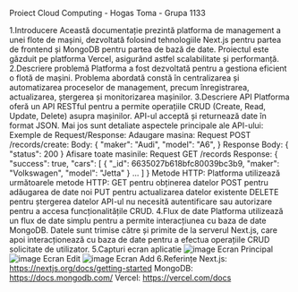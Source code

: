 Proiect Cloud Computing  -  Hogas Toma  -  Grupa 1133

1.Introducere
Această documentație prezintă platforma de management a unei flote de mașini, dezvoltată folosind tehnologiile Next.js pentru partea de frontend și MongoDB pentru partea de bază de date. Proiectul este găzduit pe platforma Vercel, asigurând astfel scalabilitate și performanță.
2.Descriere problemă
Platforma a fost dezvoltată pentru a gestiona eficient o flotă de mașini. Problema abordată constă în centralizarea și automatizarea proceselor de management, precum înregistrarea, actualizarea, ștergerea și monitorizarea mașinilor.
3.Descriere API
Platforma oferă un API RESTful pentru a permite operațiile CRUD (Create, Read, Update, Delete) asupra mașinilor. API-ul acceptă și returnează date în format JSON. Mai jos sunt detaliate aspectele principale ale API-ului:
  Exemple de Request/Response:
    Adaugare masina: Request
      POST /records/create:
      Body:
      {
      "maker": "Audi",
      "model": "A6",
      }
    Response
      Body:
      {
      "status": 200
      }
    Afisare toate masinile: Request
      GET /records
    Response:
      {
        "success": true,
        "cars": [
            {
              "_id": 6635027b618bfc80039bc3b9,
              "maker": "Volkswagen",
              "model": "Jetta"
            }
            ...
          ]
      }
Metode HTTP: Platforma utilizează următoarele metode HTTP:
GET pentru obținerea datelor
POST pentru adăugarea de date noi
PUT pentru actualizarea datelor existente
DELETE pentru ștergerea datelor
API-ul nu necesită autentificare sau autorizare pentru a accesa funcționalitățile CRUD.
4.Flux de date
Platforma utilizează un flux de date simplu pentru a permite interacțiunea cu baza de date MongoDB. Datele sunt trimise către și primite de la serverul Next.js, care apoi interacționează cu baza de date pentru a efectua operațiile CRUD solicitate de utilizator.
5.Capturi ecran aplicatie
![image](https://github.com/HogasT/cloudProject/assets/101126412/028d5bf2-33f1-4767-964c-3844ae442e0e) Ecran Principal
![image](https://github.com/HogasT/cloudProject/assets/101126412/1087d384-4cd7-4a30-8d9d-ccc8ef6b093a) Ecran Edit
![image](https://github.com/HogasT/cloudProject/assets/101126412/bfec1065-79a7-44d9-a0fa-5b5970d895ec) Ecran Add
6.Referințe
Next.js: https://nextjs.org/docs/getting-started
MongoDB: https://docs.mongodb.com/
Vercel: https://vercel.com/docs



